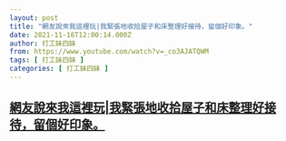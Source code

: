 ```yaml
---
layout: post
title: "網友說來我這裡玩|我緊張地收拾屋子和床整理好接待，留個好印象。"
date: 2021-11-16T12:00:14.000Z
author: 打工妹四妹
from: https://www.youtube.com/watch?v=_co3AJATQWM
tags: [ 打工妹四妹 ]
categories: [ 打工妹四妹 ]
---
```

<!--1637064014000-->
[網友說來我這裡玩|我緊張地收拾屋子和床整理好接待，留個好印象。](https://www.youtube.com/watch?v=_co3AJATQWM)
------

<div>

</div>
